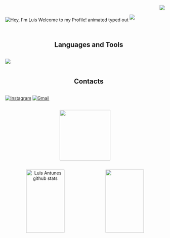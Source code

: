  <!--cnt views-->
<p align="right">
  <a href="https://visitorbadge.io/status?path=https%3A%2F%2Fgithub.com%2Fantunesluis"><img src="https://api.visitorbadge.io/api/visitors?path=https%3A%2F%2Fgithub.com%2Fantunesluis&label=Profile%20Views&labelColor=%23BDB76B&countColor=%23D2691E&style=flat" /></a>
</p>

<!--I am luis-->
<img src="https://readme-typing-svg.demolab.com?font=Operator+Mono&size=37&duration=2800&pause=2000&color=FAFAFA&center=true&vCenter=true&width=940&height=50&lines=Hey%2C+I'm+Luis+Welcome+to+my+Profile!" align="middle" alt="Hey, I'm Luis Welcome to my Profile! animated typed out">
<img  src="assests/borderseperator.gif">

##

<!--tech stack icons-->
<div id="user-content-toc">
  <ul align="center">
    <summary><h2 style="display: inline-block">Languages and Tools</h2></summary>
  </ul>
</div>

<p align="left">
  <a href="https://skillicons.dev">
    <img src="https://skillicons.dev/icons?i=python,c,go,git,github,vscode&perline=13" />
  </a>
</p>

<!-- Contacts -->
<div id="user-content-toc">
  <ul align="center">
    <summary><h2 style="display: inline-block">Contacts</h2></summary>
  </ul>
</div>

[![Instagram](https://img.shields.io/badge/Instagram-E4405F?style=for-the-badge&logo=instagram&logoColor=white)](https://www.instagram.com/luisantunesss/) [![Gmail](https://img.shields.io/badge/Gmail-D14836?style=for-the-badge&logo=gmail&logoColor=white)](mailto:lfantunes@inf.ufsm.br) 

##

<div align="center">
  <img src="https://github-readme-stats.vercel.app/api/top-langs/?username=antunesluis&layout=compact&count_private=true&hide_border=true&title_color=DAA520&icon_color=CD853F&text_color=BDB76B&bg_color=0d1117" height="160" />
</div>

##

<!-- stats -->
<div align="center">
 <img width="49%" height="200px" src="https://github-readme-stats.vercel.app/api?username=antunesluis&show_icons=true&count_private=true&hide_border=true&title_color=DAA520&icon_color=CD853F&text_color=BDB76B&bg_color=0d1117" alt="Luis Antunes github stats" /> 
 <img width="49%" height="200px" src="https://github-readme-streak-stats.herokuapp.com/?user=antunesluis&show_icons=true&hide_border=true&locale=en&layout=compact&title_color=BDB76B&icon_color=BDB76B&text_color=BDB76B&bg_color=BDB76B&ring=DAA520&fire=D2691E&currStreakLabel=CD853F&currStreakNum=BDB76B&sideNums=BDB76B&sideLabels=CD853F&background=0d1117&dates=BDB76B" />
</div>
